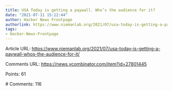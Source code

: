 ```yaml
---
title: USA Today is getting a paywall. Who’s the audience for it?
date: "2021-07-11 15:12:44"
author: Hacker News Frontpage
authorlink: https://www.niemanlab.org/2021/07/usa-today-is-getting-a-paywall-whos-the-audience-for-it/
tags:
- Hacker-News-Frontpage
---
```


<p>Article URL: <a href="https://www.niemanlab.org/2021/07/usa-today-is-getting-a-paywall-whos-the-audience-for-it/">https://www.niemanlab.org/2021/07/usa-today-is-getting-a-paywall-whos-the-audience-for-it/</a></p>
<p>Comments URL: <a href="https://news.ycombinator.com/item?id=27801445">https://news.ycombinator.com/item?id=27801445</a></p>
<p>Points: 61</p>
<p># Comments: 116</p>
